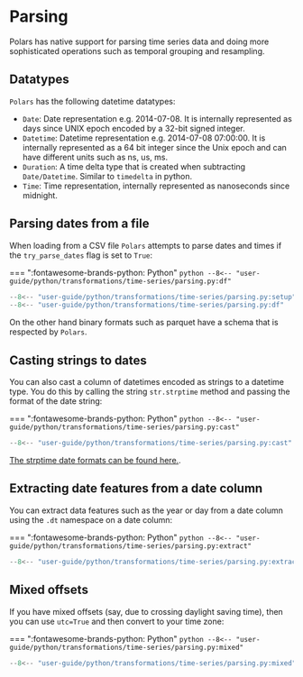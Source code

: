 # Parsing

Polars has native support for parsing time series data and doing more sophisticated operations such as temporal grouping and resampling.

## Datatypes

`Polars` has the following datetime datatypes:

- `Date`: Date representation e.g. 2014-07-08. It is internally represented as days since UNIX epoch encoded by a 32-bit signed integer.
- `Datetime`: Datetime representation e.g. 2014-07-08 07:00:00. It is internally represented as a 64 bit integer since the Unix epoch and can have different units such as ns, us, ms.
- `Duration`: A time delta type that is created when subtracting `Date/Datetime`. Similar to `timedelta` in python.
- `Time`: Time representation, internally represented as nanoseconds since midnight.

## Parsing dates from a file

When loading from a CSV file `Polars` attempts to parse dates and times if the `try_parse_dates` flag is set to `True`:

=== ":fontawesome-brands-python: Python"
    ``` python
    --8<-- "user-guide/python/transformations/time-series/parsing.py:df"
    ```

```python exec="on" result="text" session="user-guide/transformations/ts/parsing"
--8<-- "user-guide/python/transformations/time-series/parsing.py:setup"
--8<-- "user-guide/python/transformations/time-series/parsing.py:df"
```

On the other hand binary formats such as parquet have a schema that is respected by `Polars`.

## Casting strings to dates

You can also cast a column of datetimes encoded as strings to a datetime type. You do this by calling the string `str.strptime` method and passing the format of the date string:

=== ":fontawesome-brands-python: Python"
    ``` python
    --8<-- "user-guide/python/transformations/time-series/parsing.py:cast"
    ```

```python exec="on" result="text" session="user-guide/transformations/ts/parsing"
--8<-- "user-guide/python/transformations/time-series/parsing.py:cast"
```

[The strptime date formats can be found here.](https://docs.rs/chrono/latest/chrono/format/strftime/index.html).

## Extracting date features from a date column

You can extract data features such as the year or day from a date column using the `.dt` namespace on a date column:

=== ":fontawesome-brands-python: Python"
    ``` python
    --8<-- "user-guide/python/transformations/time-series/parsing.py:extract"
    ```

```python exec="on" result="text" session="user-guide/transformations/ts/parsing"
--8<-- "user-guide/python/transformations/time-series/parsing.py:extract"
```

## Mixed offsets

If you have mixed offsets (say, due to crossing daylight saving time),
then you can use `utc=True` and then convert to your time zone:

=== ":fontawesome-brands-python: Python"
    ``` python
    --8<-- "user-guide/python/transformations/time-series/parsing.py:mixed"
    ```

```python exec="on" result="text" session="user-guide/transformations/ts/parsing"
--8<-- "user-guide/python/transformations/time-series/parsing.py:mixed"
```